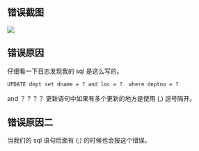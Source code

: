 ## 错误截图
![](http://ove4nglsb.bkt.clouddn.com/sql%20%E5%91%BD%E4%BB%A4%E6%9C%AA%E6%AD%A3%E7%A1%AE%E7%BB%93%E6%9D%9F.png)

## 错误原因
仔细看一下日志发现我的 sql 是这么写的。

```xml
UPDATE dept set dname = ? and loc = ?  where deptno = ?
```
and ？？？？
更新语句中如果有多个更新的地方是使用 (,) 逗号隔开。

## 错误原因二
当我们的 sql 语句后面有 (;) 的时候也会报这个错误。
